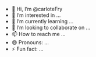 - 👋 Hi, I’m @carloteFry
- 👀 I’m interested in ...
- 🌱 I’m currently learning ...
- 💞️ I’m looking to collaborate on ...
- 📫 How to reach me ...
- 😄 Pronouns: ...
- ⚡ Fun fact: ...

<!---
carloteFry/carloteFry is a ✨ special ✨ repository because its `README.md` (this file) appears on your GitHub profile.
You can click the Preview link to take a look at your changes.
--->
